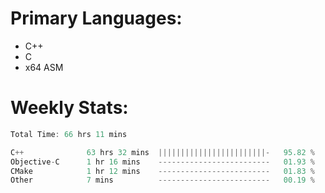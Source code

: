 # Primary Languages:
- C++
- C
- x64 ASM

# Weekly Stats:
<!--START_SECTION:waka-->

```C++
Total Time: 66 hrs 11 mins

C++              63 hrs 32 mins  ||||||||||||||||||||||||-   95.82 %
Objective-C      1 hr 16 mins    -------------------------   01.93 %
CMake            1 hr 12 mins    -------------------------   01.83 %
Other            7 mins          -------------------------   00.19 %
```

<!--END_SECTION:waka-->



